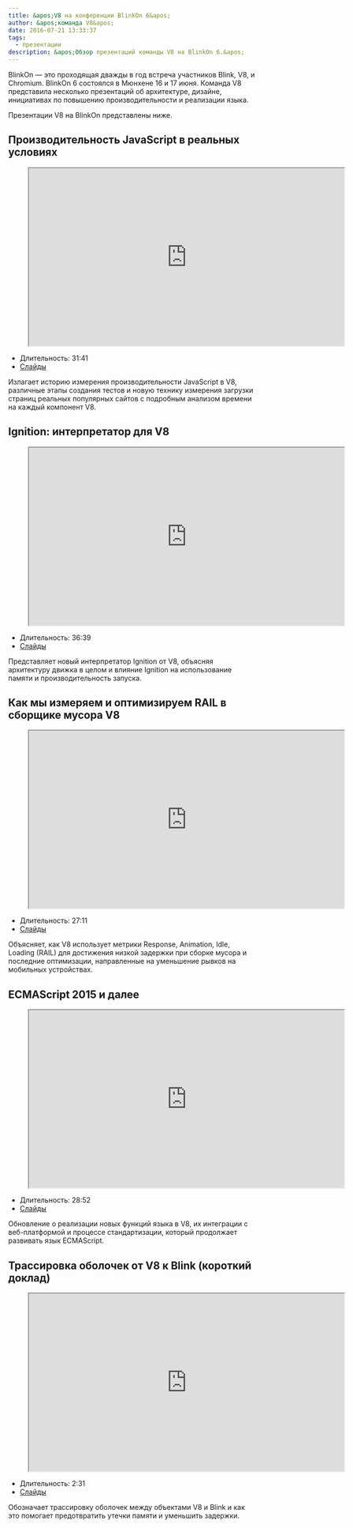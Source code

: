 ```yaml
---
title: &apos;V8 на конференции BlinkOn 6&apos;
author: &apos;команда V8&apos;
date: 2016-07-21 13:33:37
tags:
  - презентации
description: &apos;Обзор презентаций команды V8 на BlinkOn 6.&apos;
---
```

BlinkOn — это проходящая дважды в год встреча участников Blink, V8, и Chromium. BlinkOn 6 состоялся в Мюнхене 16 и 17 июня. Команда V8 представила несколько презентаций об архитектуре, дизайне, инициативах по повышению производительности и реализации языка.

<!--truncate-->
Презентации V8 на BlinkOn представлены ниже.

## Производительность JavaScript в реальных условиях

<figure>
  <div class="video video-16:9">
    <iframe src="https://www.youtube.com/embed/xCx4uC7mn6Y" width="640" height="360" loading="lazy"></iframe>
  </div>
</figure>

- Длительность: 31:41
- [Слайды](https://docs.google.com/presentation/d/14WZkWbkvtmZDEIBYP5H1GrbC9H-W3nJSg3nvpHwfG5U/edit)

Излагает историю измерения производительности JavaScript в V8, различные этапы создания тестов и новую технику измерения загрузки страниц реальных популярных сайтов с подробным анализом времени на каждый компонент V8.

## Ignition: интерпретатор для V8

<figure>
  <div class="video video-16:9">
    <iframe src="https://www.youtube.com/embed/r5OWCtuKiAk" width="640" height="360" loading="lazy"></iframe>
  </div>
</figure>

- Длительность: 36:39
- [Слайды](https://docs.google.com/presentation/d/1OqjVqRhtwlKeKfvMdX6HaCIu9wpZsrzqpIVIwQSuiXQ/edit)

Представляет новый интерпретатор Ignition от V8, объясняя архитектуру движка в целом и влияние Ignition на использование памяти и производительность запуска.

## Как мы измеряем и оптимизируем RAIL в сборщике мусора V8

<figure>
  <div class="video video-16:9">
    <iframe src="https://www.youtube.com/embed/VITAyGT-CJI" width="640" height="360" loading="lazy"></iframe>
  </div>
</figure>

- Длительность: 27:11
- [Слайды](https://docs.google.com/presentation/d/15EQ603eZWAnrf4i6QjPP7S3KF3NaL3aAaKhNUEatVzY/edit)

Объясняет, как V8 использует метрики Response, Animation, Idle, Loading (RAIL) для достижения низкой задержки при сборке мусора и последние оптимизации, направленные на уменьшение рывков на мобильных устройствах.

## ECMAScript 2015 и далее

<figure>
  <div class="video video-16:9">
    <iframe src="https://www.youtube.com/embed/KrGOzEwqRDA" width="640" height="360" loading="lazy"></iframe>
  </div>
</figure>

- Длительность: 28:52
- [Слайды](https://docs.google.com/presentation/d/1o1wld5z0BM8RTqXASGYD3Rvov8PzrxySghmrGTYTgw0/edit)

Обновление о реализации новых функций языка в V8, их интеграции с веб-платформой и процессе стандартизации, который продолжает развивать язык ECMAScript.

## Трассировка оболочек от V8 к Blink (короткий доклад)

<figure>
  <div class="video video-16:9">
    <iframe src="https://www.youtube.com/embed/PMDRfYw4UYQ?start=3204" width="640" height="360" loading="lazy"></iframe>
  </div>
</figure>

- Длительность: 2:31
- [Слайды](https://docs.google.com/presentation/d/1I6leiRm0ysSTqy7QWh33Gfp7_y4ngygyM2tDAqdF0fI/edit)

Обозначает трассировку оболочек между объектами V8 и Blink и как это помогает предотвратить утечки памяти и уменьшить задержки.
